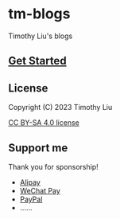 # tm-blogs
Timothy Liu's blogs

## [Get Started](./docs/)

## License

Copyright (C) 2023 Timothy Liu

[CC BY-SA 4.0 license](./LICENSE.txt)

## Support me

Thank you for sponsorship!

+ [Alipay](./assets/payment/alipay.jpg)
+ [WeChat Pay](./assets/payment/wechat-pay.png)
+ [PayPal](https://paypal.me/timothyliuxf)
+ ……

